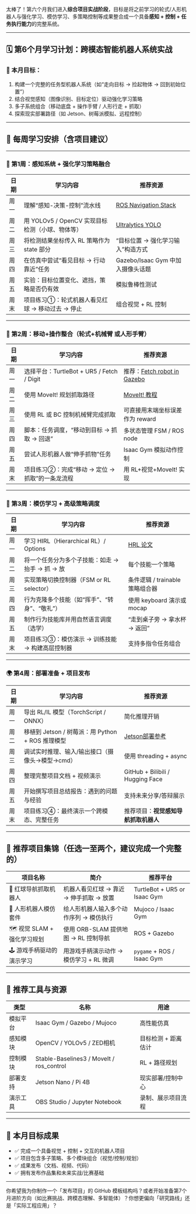 太棒了！第六个月我们进入**综合项目实战阶段**，目标是将之前学习的轮式/人形机器人与强化学习、模仿学习、多策略控制等成果整合成一个具备**感知 + 控制 + 任务执行能力**的完整系统。

---

## 🗓️ 第6个月学习计划：**跨模态智能机器人系统实战**

### 🎯 本月目标：

1. 构建一个完整的任务型机器人系统（如“走向目标 → 捡起物体 → 回到初始位置”）
2. 结合视觉感知（图像识别、目标定位）驱动强化学习策略
3. 多子系统组合（移动底盘 + 操作手臂 / 人形行走 + 抓取）
4. 探索现实部署路径（如 Jetson、树莓派模拟、远程控制）

---

## 📅 每周学习安排（含项目建议）

---

### 🧠 第1周：感知系统 + 强化学习策略融合

| 日期 | 学习内容                             | 推荐资源                                                      |
| -- | -------------------------------- | --------------------------------------------------------- |
| 周一 | 理解“感知-决策-控制”流水线                  | [ROS Navigation Stack](http://wiki.ros.org/navigation)    |
| 周二 | 用 YOLOv5 / OpenCV 实现目标检测（小球、物体等） | [Ultralytics YOLO](https://github.com/ultralytics/yolov5) |
| 周三 | 将检测结果坐标传入 RL 策略作为 state 部分       | “目标位置 → 强化学习输入”构造方式                                       |
| 周四 | 在仿真中尝试“看见目标 → 行动靠近”任务            | Gazebo/Isaac Gym 中加入摄像头话题                                 |
| 周五 | 实验：目标位置变化、遮挡，策略是否仍有效             | 模拟鲁棒性测试                                                   |
| 周末 | 项目练习①：轮式机器人看见红球 → 移动过去 → 停止      | 组合视觉 + RL 控制                                              |

---

### 🦾 第2周：移动+操作整合（轮式+机械臂 或人形手臂）

| 日期 | 学习内容                                 | 推荐资源                                                                          |
| -- | ------------------------------------ | ----------------------------------------------------------------------------- |
| 周一 | 选择平台：TurtleBot + UR5 / Fetch / Digit | 推荐：[Fetch robot in Gazebo](http://gazebosim.org/tutorials?tut=ros_fetchrobot) |
| 周二 | 使用 MoveIt! 规划抓取路径                    | [MoveIt! 教程](https://moveit.picknik.ai/)                                      |
| 周三 | 使用 RL 或 BC 控制机械臂完成抓取                 | 可直接用末端坐标误差作为 reward                                                           |
| 周四 | 脚本：任务调度，“移动到目标 → 抓取 → 回退”            | 多状态管理 FSM / ROS node                                                          |
| 周五 | 尝试人形机器人做“伸手抓物”任务                     | Isaac Gym 模拟动作控制                                                              |
| 周末 | 项目练习②：完成“移动 → 定位 → 抓取”的一条龙流程         | 用 RL+视觉+MoveIt! 实现                                                            |

---

### 🔀 第3周：模仿学习 + 高级策略调度

| 日期 | 学习内容                              | 推荐资源                                       |
| -- | --------------------------------- | ------------------------------------------ |
| 周一 | 学习 HIRL（Hierarchical RL）/ Options | [HRL 论文](https://arxiv.org/abs/1604.06057) |
| 周二 | 将一个任务分为多个子技能：如走 → 抬手 → 抓 → 放      | 每个技能一个策略                                   |
| 周三 | 实现策略切换控制器（FSM or RL selector）     | 条件逻辑 / trainable 策略组合器                     |
| 周四 | 行为克隆多个技能（如“挥手”、“转身”、“敬礼”）         | 使用 keyboard 演示或 mocap                      |
| 周五 | 制作行为技能库并用自然语言调度（选学）               | “走到桌子旁 → 拿水杯 → 返回”                         |
| 周末 | 项目练习③：模仿演示 → 训练技能 → 构建高层控制器       | 支持多指令任务组合                                  |

---

### 🌍 第4周：部署准备 + 项目发布

| 日期 | 学习内容                                 | 推荐资源                                                       |
| -- | ------------------------------------ | ---------------------------------------------------------- |
| 周一 | 导出 RL/IL 模型（TorchScript / ONNX）      | 简化推理开销                                                     |
| 周二 | 移植到 Jetson / 树莓派：用 Python + ROS 推理模型 | [Jetson部署参考](https://github.com/dusty-nv/jetson-inference) |
| 周三 | 调试实时推理、输入/输出接口（摄像头→模型→cmd）           | 使用 threading + async                                       |
| 周四 | 整理完整项目文档 + 视频演示                      | GitHub + Bilibili / Hugging Face                           |
| 周五 | 开始撰写项目总结报告：遇到的问题与经验                  | 支持未来分享/答辩展示                                                |
| 周末 | 项目练习④：最终演示一个跨模态、完整任务                 | 推荐项目：**视觉感知导航抓取机器人**                                       |

---

## 🎯 推荐项目集锦（任选一至两个，建议完成一个完整的）

| 项目名称                 | 简介                         | 推荐平台                         |
| -------------------- | -------------------------- | ---------------------------- |
| 🔴 红球导航抓取机器人         | 机器人看见红球 → 靠近 → 伸手抓取 → 放置   | TurtleBot + UR5 or Isaac Gym |
| 🧠 人形机器人模仿套件         | 给人形机器人输入多个动作序列 → 模仿执行      | Mujoco / Isaac Gym           |
| 🗺️ 视觉 SLAM + 强化学习规划 | 使用 ORB-SLAM 提供地图 → RL 控制导航 | ROS + Gazebo                 |
| 🕹️ 游戏手柄驱动的演示学习      | 用游戏手柄演示动作 → 模仿学习 + RL 微调   | `pygame` + ROS / Isaac Gym   |

---

## 🔧 推荐工具与资源

| 类型   | 名称                                        | 用途          |
| ---- | ----------------------------------------- | ----------- |
| 模拟平台 | Isaac Gym / Gazebo / Mujoco               | 高性能仿真       |
| 感知模块 | OpenCV / YOLOv5 / ZED相机                   | 目标检测 + 距离估计 |
| 控制模块 | Stable-Baselines3 / MoveIt / ros\_control | RL + 路径规划   |
| 部署支持 | Jetson Nano / Pi 4B                       | 现实部署/控制中心   |
| 演示工具 | OBS Studio / Jupyter Notebook             | 录制、展示项目流程   |

---

## 🏁 本月目标成果

* ✅ 完成一个具备视觉 + 控制 + 交互的机器人项目
* ✅ 项目包含多子策略、多个模块组合（视觉/控制/规划）
* ✅ 成果发布（文档、视频、代码）
* ✅ 拥有发布作品集和未来实战/比赛基础

---

你希望我为你制作一个「发布项目」的 GitHub 模板结构吗？或者开始准备第7个月进阶方向（如比赛挑战、跨模态理解、多智能体）？你想更偏向「研究路线」还是「实际工程应用」？
